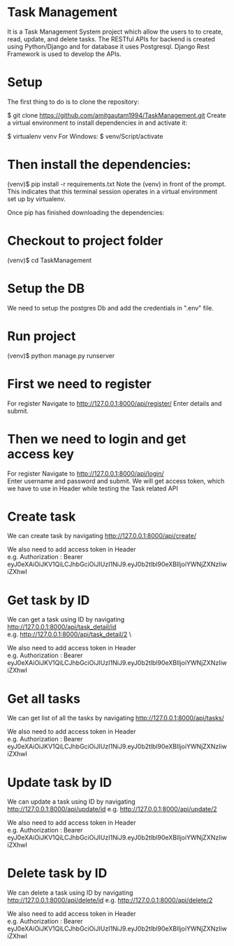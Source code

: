 # Task Management

It is a Task Management System project which allow the users to to create, read, update, and delete tasks. The RESTful APIs for backend is created using Python/Django and for database it uses Postgresql. Django Rest Framework is used to develop the APIs.

# Setup
The first thing to do is to clone the repository:

$ git clone https://github.com/amitgautam1994/TaskManagement.git
Create a virtual environment to install dependencies in and activate it:

$ virtualenv venv
For Windows:
$ venv/Script/activate

# Then install the dependencies:

(venv)$ pip install -r requirements.txt
Note the (venv) in front of the prompt. This indicates that this terminal session operates in a virtual environment set up by virtualenv.

Once pip has finished downloading the dependencies:

# Checkout to project folder 
(venv)$ cd TaskManagement

# Setup the DB
We need to setup the postgres Db and add the credentials in ".env" file.

# Run project
(venv)$ python manage.py runserver

# First we need to register
For register Navigate to http://127.0.0.1:8000/api/register/
Enter details and submit.

# Then we need to login and get access key
For register Navigate to http://127.0.0.1:8000/api/login/  \
Enter username and password and submit. We will get access token, which we have to use in Header while testing the Task related API

# Create task
We can create task by navigating http://127.0.0.1:8000/api/create/

We also need to add access token in Header\
e.g. Authorization : Bearer eyJ0eXAiOiJKV1QiLCJhbGciOiJIUzI1NiJ9.eyJ0b2tlbl90eXBlIjoiYWNjZXNzIiwiZXhwI

# Get task by ID
We can get a task using ID by navigating http://127.0.0.1:8000/api/task_detail/id   \
e.g. http://127.0.0.1:8000/api/task_detail/2  \

We also need to add access token in Header \
e.g. Authorization : Bearer eyJ0eXAiOiJKV1QiLCJhbGciOiJIUzI1NiJ9.eyJ0b2tlbl90eXBlIjoiYWNjZXNzIiwiZXhwI

# Get all tasks
We can get list of all the tasks by navigating http://127.0.0.1:8000/api/tasks/

We also need to add access token in Header \
e.g. Authorization : Bearer eyJ0eXAiOiJKV1QiLCJhbGciOiJIUzI1NiJ9.eyJ0b2tlbl90eXBlIjoiYWNjZXNzIiwiZXhwI

# Update task by ID
We can update a task using ID by navigating http://127.0.0.1:8000/api/update/id
e.g. http://127.0.0.1:8000/api/update/2

We also need to add access token in Header \
e.g. Authorization : Bearer eyJ0eXAiOiJKV1QiLCJhbGciOiJIUzI1NiJ9.eyJ0b2tlbl90eXBlIjoiYWNjZXNzIiwiZXhwI

# Delete task by ID
We can delete a task using ID by navigating http://127.0.0.1:8000/api/delete/id
e.g. http://127.0.0.1:8000/api/delete/2

We also need to add access token in Header \
e.g. Authorization : Bearer eyJ0eXAiOiJKV1QiLCJhbGciOiJIUzI1NiJ9.eyJ0b2tlbl90eXBlIjoiYWNjZXNzIiwiZXhwI
